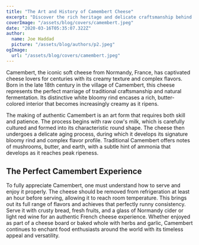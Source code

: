 ```yaml
---
title: "The Art and History of Camembert Cheese"
excerpt: "Discover the rich heritage and delicate craftsmanship behind France's beloved Camembert cheese. From its humble origins in Normandy to its status as a global culinary icon, explore the fascinating story of this creamy delicacy."
coverImage: "/assets/blog/covers/camembert.jpeg"
date: "2020-03-16T05:35:07.322Z"
author:
  name: Joe Haddad
  picture: "/assets/blog/authors/p2.jpeg"
ogImage:
  url: "/assets/blog/covers/camembert.jpeg"
---
```


Camembert, the iconic soft cheese from Normandy, France, has captivated cheese lovers for centuries with its creamy texture and complex flavors. Born in the late 18th century in the village of Camembert, this cheese represents the perfect marriage of traditional craftsmanship and natural fermentation. Its distinctive white bloomy rind encases a rich, butter-colored interior that becomes increasingly creamy as it ripens.

The making of authentic Camembert is an art form that requires both skill and patience. The process begins with raw cow's milk, which is carefully cultured and formed into its characteristic round shape. The cheese then undergoes a delicate aging process, during which it develops its signature bloomy rind and complex flavor profile. Traditional Camembert offers notes of mushrooms, butter, and earth, with a subtle hint of ammonia that develops as it reaches peak ripeness.

## The Perfect Camembert Experience

To fully appreciate Camembert, one must understand how to serve and enjoy it properly. The cheese should be removed from refrigeration at least an hour before serving, allowing it to reach room temperature. This brings out its full range of flavors and achieves that perfectly runny consistency. Serve it with crusty bread, fresh fruits, and a glass of Normandy cider or light red wine for an authentic French cheese experience. Whether enjoyed as part of a cheese board or baked whole with herbs and garlic, Camembert continues to enchant food enthusiasts around the world with its timeless appeal and versatility.
